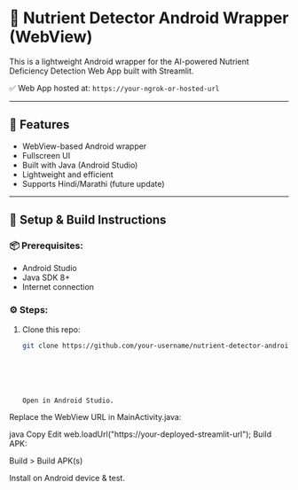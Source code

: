 # 📱 Nutrient Detector Android Wrapper (WebView)

This is a lightweight Android wrapper for the AI-powered Nutrient Deficiency Detection Web App built with Streamlit.

✅ Web App hosted at: `https://your-ngrok-or-hosted-url`

---

## 🔧 Features

- WebView-based Android wrapper
- Fullscreen UI
- Built with Java (Android Studio)
- Lightweight and efficient
- Supports Hindi/Marathi (future update)

---

## 🚀 Setup & Build Instructions

### 📦 Prerequisites:
- Android Studio
- Java SDK 8+
- Internet connection

### ⚙️ Steps:
1. Clone this repo:
   ```bash
   git clone https://github.com/your-username/nutrient-detector-android-wrapper.git






   Open in Android Studio.

Replace the WebView URL in MainActivity.java:

java
Copy
Edit
web.loadUrl("https://your-deployed-streamlit-url");
Build APK:

Build > Build APK(s)

Install on Android device & test.

